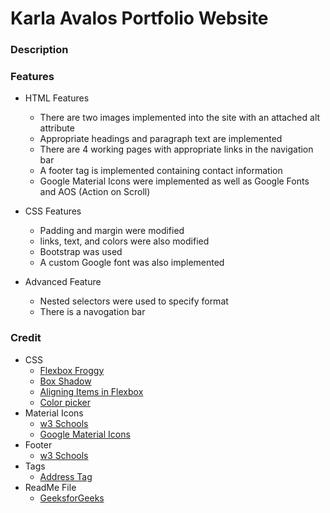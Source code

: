 # Karla Avalos Portfolio Website

### Description

### Features
- HTML Features
	- There are two images implemented into the site with an attached alt attribute
	- Appropriate headings and paragraph text are implemented
	- There are 4 working pages with appropriate links in the navigation bar
	- A footer tag is implemented containing contact information
	- Google Material Icons were implemented as well as Google Fonts and AOS (Action on Scroll)
- CSS Features
	- Padding and margin were modified
	- links, text, and colors were also modified
	- Bootstrap was used
	- A custom Google font was also implemented

- Advanced Feature
	- Nested selectors were used to specify format
	- There is a navogation bar

### Credit
- CSS
	- [Flexbox Froggy](https://flexboxfroggy.com/)
	- [Box Shadow](https://www.w3schools.com/cssref/css3_pr_box-shadow.asp)
	- [Aligning Items in Flexbox](https://developer.mozilla.org/en-US/docs/Web/CSS/CSS_Flexible_Box_Layout/Aligning_Items_in_a_Flex_Container)
	- [Color picker](https://coolors.co/053225-45404f-e2b3a2-ebebff-effbf6)
- Material Icons
	- [w3 Schools](https://www.w3schools.com/icons/google_icons_intro.asp)
	- [Google Material Icons](https://fonts.google.com/icons?selected=Material+Icons])
- Footer
	- [w3 Schools](https://www.w3schools.com/tags/tag_footer.asp)
- Tags
	- [Address Tag](https://www.w3schools.com/tags/tag_address.asp)
- ReadMe File
	- [GeeksforGeeks](https://www.geeksforgeeks.org/what-is-readme-md-file/)
